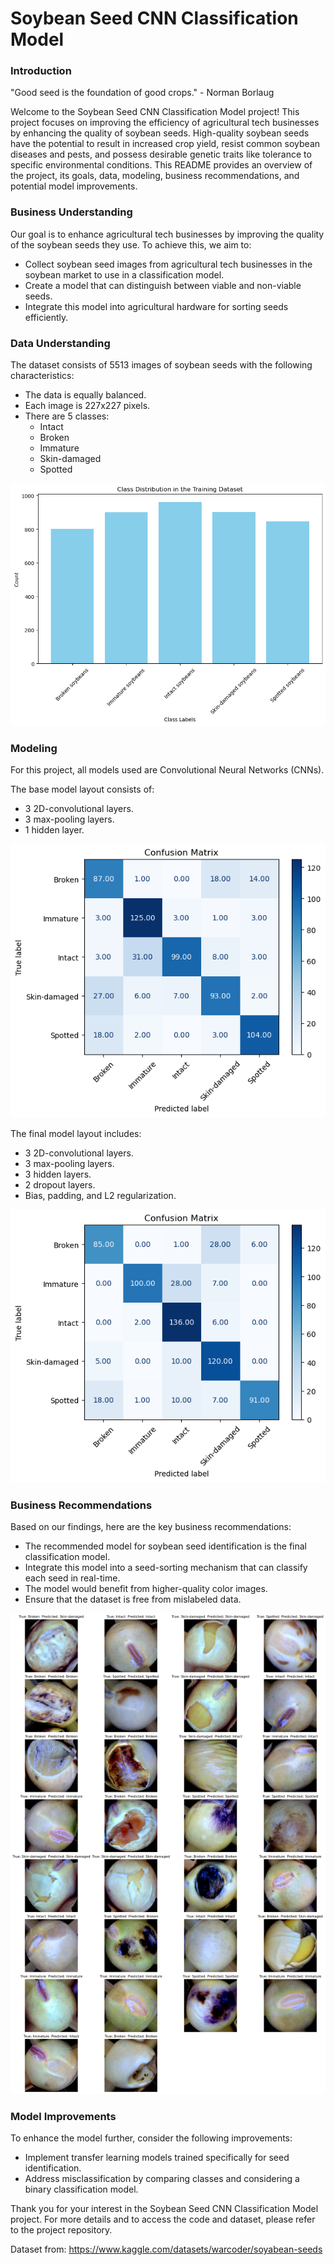 # Soybean Seed CNN Classification Model

### Introduction
"Good seed is the foundation of good crops." - Norman Borlaug

Welcome to the Soybean Seed CNN Classification Model project! This project focuses on improving the efficiency of agricultural tech businesses by enhancing the quality of soybean seeds. High-quality soybean seeds have the potential to result in increased crop yield, resist common soybean diseases and pests, and possess desirable genetic traits like tolerance to specific environmental conditions. This README provides an overview of the project, its goals, data, modeling, business recommendations, and potential model improvements.

### Business Understanding
Our goal is to enhance agricultural tech businesses by improving the quality of the soybean seeds they use. To achieve this, we aim to:

- Collect soybean seed images from agricultural tech businesses in the soybean market to use in a classification model.
- Create a model that can distinguish between viable and non-viable seeds.
- Integrate this model into agricultural hardware for sorting seeds efficiently.

### Data Understanding
The dataset consists of 5513 images of soybean seeds with the following characteristics:

- The data is equally balanced.
- Each image is 227x227 pixels.
- There are 5 classes:
    - Intact
    - Broken
    - Immature
    - Skin-damaged
    - Spotted

![class_dist](https://github.com/jacobserfaty/Soybean-Classification-Model/blob/main/images/class_dist.png)

### Modeling
For this project, all models used are Convolutional Neural Networks (CNNs). 

The base model layout consists of:
- 3 2D-convolutional layers.
- 3 max-pooling layers.
- 1 hidden layer.

![confusion1](https://github.com/jacobserfaty/Soybean-Classification-Model/blob/main/images/confusion1.png)

The final model layout includes:
- 3 2D-convolutional layers.
- 3 max-pooling layers.
- 3 hidden layers.
- 2 dropout layers.
- Bias, padding, and L2 regularization.

![confusion4](https://github.com/jacobserfaty/Soybean-Classification-Model/blob/main/images/confusion4.png)

### Business Recommendations
Based on our findings, here are the key business recommendations:

- The recommended model for soybean seed identification is the final classification model.
- Integrate this model into a seed-sorting mechanism that can classify each seed in real-time.
- The model would benefit from higher-quality color images.
- Ensure that the dataset is free from mislabeled data.

![seeds](https://github.com/jacobserfaty/Soybean-Classification-Model/blob/main/images/seeds.png)

### Model Improvements
To enhance the model further, consider the following improvements:

- Implement transfer learning models trained specifically for seed identification.
- Address misclassification by comparing classes and considering a binary classification model.
  
Thank you for your interest in the Soybean Seed CNN Classification Model project. For more details and to access the code and dataset, please refer to the project repository.

Dataset from: https://www.kaggle.com/datasets/warcoder/soyabean-seeds
